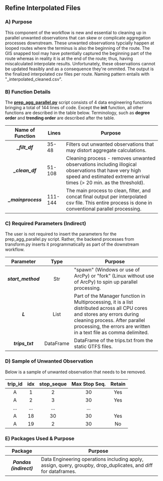 
## Refine Interpolated Files 

### A) Purpose
This component of the workflow is new and essential to cleaning up in parallel unwanted observations that can skew or complicate aggregation processes downstream. These unwanted observations typcially happen at looped routes where the terminus is also the beginning of the route. The GIS snapped tool may have potentially captured the beginning part of the route whereas in reality it is at the end of the route; thus, having miscalculated interpolate results. Unfortunately, these observations cannot be updated feasibly and as a consequence they're ommited. The output is the finalized interpolated csv files per route. Naming pattern entails with "_interpolated_cleaned.csv". 


### B) Function Details 
The <strong><a href='prep_agg_parallel.py'>prep_agg_parallel.py</a></strong> script consists of 4 data engineering functions bringing a total of 144 lines of code. Except the <strong>__init__</strong> function, all other functions are described in the table below. Terminology, such as <strong>degree order</strong> and <strong>trending order</strong> are described after the table. 


| Name of Function | Lines | Purpose | 
| :---: | ----- | ----- | 
| ***_filt_df*** | 35-48 | Filters out unwanted observations that may distort aggregate calculations.   |
| ***_clean_df*** | 51-108 | Cleaning process - removes unwanted observations including illogical observations that have very high speed and estimated extreme arrival times (> 20 min. as the threshold). |
| ***_mainprocess*** | 111-144 | The main process to clean, filter, and concat final output per interpolated csv file. This entire process is done in conventional parallel processing. | 


### C) Required Parameters (Indirect)

The user is not required to insert the parameters for the prep_agg_parallel.py script. Rather, the backend processes from transform.py inserts it programmatically as part of the downstream workflow. 

| Parameter | Type | Purpose | 
| :-------: | :---: | ------ | 
| ***start_method*** | Str | "spawn" (Windows or use of ArcPy) or "fork" (Linux without use of ArcPy) to spin up parallel processing.  | 
| ***L*** | List | Part of the Manager function in Multiprocessing, it is a list distributed across all CPU cores and stores any errors during cleaning process. After parallel processing, the errors are written in a text file as comma delimited. | 
| ***trips_txt*** | DataFrame | DataFrame of the trips.txt from the static GTFS files. | 

 
### D) Sample of Unwanted Observation 
Below is a sample of unwanted observation that needs to be removed. 

| trip_id | idx | stop_seque | Max Stop Seq. | Retain |
| :-----: | :---: | :------: | :-----------: | :----: |
| A |  1 | 2 | 30 | Yes | 
| A | 2 | 3 | 30 | Yes | 
| ... | ... | ... | ... | 
| A | 18 | 30 | 30 | Yes | 
| A | 19 | 2 | 30 | No | 

### E) Packages Used & Purpose 
| Package | Purpose | 
| :-----: | ----- | 
| ***Pandas (indirect)***  | Data Engineering operations including apply, assign, query, groupby, drop_duplicates, and diff for dataframes. |
